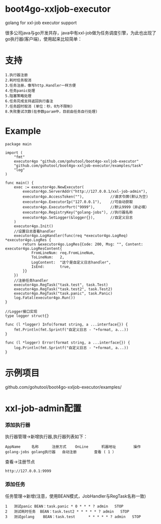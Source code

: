 # boot4go-xxljob-executor
golang for xxl-job executor support

很多公司java与go开发共存，java中有xxl-job做为任务调度引擎，为此也出现了go执行器(客户端)，使用起来比较简单：
# 支持
```	
1.执行器注册
2.耗时任务取消
3.任务注册，像写http.Handler一样方便
4.任务panic处理
5.阻塞策略处理
6.任务完成支持返回执行备注
7.任务超时取消 (单位：秒，0为不限制)
8.失败重试次数(在参数param中，目前由任务自行处理)
```

# Example
```
package main

import (
	"fmt"
	executor4go "github.com/gohutool/boot4go-xxljob-executor"
	"github.com/gohutool/boot4go-xxljob-executor/examples/task"
	"log"
)

func main() {
	exec := executor4go.NewExecutor(
		executor4go.ServerAddr("http://127.0.0.1/xxl-job-admin"),
		executor4go.AccessToken(""),            //请求令牌(默认为空)
		executor4go.ExecutorIp("127.0.0.1"),    //可自动获取
		executor4go.ExecutorPort("9999"),       //默认9999（非必填）
		executor4go.RegistryKey("golang-jobs"), //执行器名称
		executor4go.SetLogger(&logger{}),       //自定义日志
	)
	executor4go.Init()
	//设置日志查看handler
	executor4go.LogHandler(func(req *executor4go.LogReq) *executor4go.LogRes {
		return &executor4go.LogRes{Code: 200, Msg: "", Content: executor4go.LogResContent{
			FromLineNum: req.FromLineNum,
			ToLineNum:   2,
			LogContent:  "这个是自定义日志handler",
			IsEnd:       true,
		}}
	})
	//注册任务handler
	executor4go.RegTask("task.test", task.Test)
	executor4go.RegTask("task.test2", task.Test2)
	executor4go.RegTask("task.panic", task.Panic)
	log.Fatal(executor4go.Run())
}

//Logger接口实现
type logger struct{}

func (l *logger) Info(format string, a ...interface{}) {
	fmt.Println(fmt.Sprintf("自定义日志 - "+format, a...))
}

func (l *logger) Error(format string, a ...interface{}) {
	log.Println(fmt.Sprintf("自定义日志 - "+format, a...))
}
```
# 示例项目
github.com/gohutool/boot4go-xxljob-executor/examples/

# xxl-job-admin配置
### 添加执行器
执行器管理->新增执行器,执行器列表如下：
```
AppName		名称		注册方式	OnLine 		机器地址 		操作
golang-jobs	golang执行器	自动注册 		查看 ( 1 ）   
```
查看->注册节点
```
http://127.0.0.1:9999
```
### 添加任务
任务管理->新增(注意，使用BEAN模式，JobHandler与RegTask名称一致)
```
1	测试panic	BEAN：task.panic	* 0 * * * ?	admin	STOP	
2	测试耗时任务	BEAN：task.test2	* * * * * ?	admin	STOP	
3	测试golang	BEAN：task.test		* * * * * ?	admin	STOP
```

